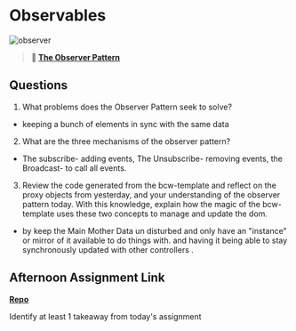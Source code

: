 # Observables

![observer](https://bcw.blob.core.windows.net/public/img/journals/8014045611652045)

> **📖 [The Observer Pattern](https://codeworksacademy.com/fs-student-guide/resources/wk3/04-Observer-Pattern)**

## Questions

1. What problems does the Observer Pattern seek to solve?

- keeping a bunch of elements in sync with the same data 


2. What are the three mechanisms of the observer pattern?

- The subscribe- adding events, The Unsubscribe- removing events, the Broadcast- to call all events.


3. Review the code generated from the bcw-template and reflect on the proxy objects from yesterday, and your understanding of the observer pattern today. With this knowledge, explain how the magic of the bcw-template uses these two concepts to manage and update the dom.

- by keep the Main Mother Data un disturbed and only have an "instance" or mirror of it available to do things with. and having it being able to stay synchronously updated with other controllers .


## Afternoon Assignment Link

**[Repo](https://github.com/TungLe0319/Rain-money)**

Identify at least 1 takeaway from today's assignment
